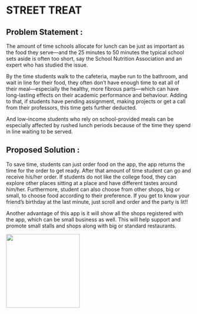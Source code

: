 
# **STREET TREAT**


## Problem Statement : 

The amount of time schools allocate for lunch can be just as important as the food they serve—and the 25 minutes to 50 minutes the typical school sets aside is often too short, say the School Nutrition Association and an expert who has studied the issue.

By the time students walk to the cafeteria, maybe run to the bathroom, and wait in line for their food, they often don’t have enough time to eat all of their meal—especially the healthy, more fibrous parts—which can have long-lasting effects on their academic performance and behaviour. Adding to that, if students have pending assignment, making projects or get a call from their professors, this time gets further deducted.

And low-income students who rely on school-provided meals can be especially affected by rushed lunch periods because of the time they spend in line waiting to be served.


## Proposed Solution : 

To save time, students can just order food on the app, the app returns the time for the order to get ready. After that amount of time student can go and receive his/her order. If students do not like the college food, they can explore other places sitting at a place and have different tastes around him/her. Furthermore, student can also choose from other shops, big or small, to choose food according to their preference. If you get to know your friend’s birthday at the last minute, just scroll and order and the party is lit!!

Another advantage of this app is it will show all the shops registered with the app, which can be small business as well. This will help support and promote small stalls and shops along with big or standard restaurants.

<img src = "https://user-images.githubusercontent.com/65994349/195005333-bde5ee87-f0aa-40e9-ab99-167660f919ad.jpg" width = 200/>
